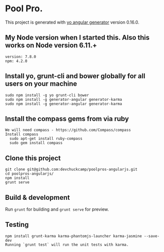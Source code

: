 # Pool Pro.

This project is generated with [yo angular generator](https://github.com/yeoman/generator-angular)
version 0.16.0.

## My Node version when I started this. Also this works on Node version 6.11.+
	version: 7.8.0
	npm: 4.2.0

## Install yo, grunt-cli and bower globally for all users on your machine
	sudo npm install -g yo grunt-cli bower
	sudo npm install -g generator-angular generator-karma
	sudo npm install -g generator-angular generator-karma

## Install the compass gems from via ruby
	We will need compass - https://github.com/Compass/compass
	Install compass
	  sudo apt-get install ruby-compass
	  sudo gem install compass

## Clone this project
	git clone git@github.com:devchuckcamp/poolpros-angularjs.git
	cd poolpros-angularjs/
	npm install
	grunt serve	


## Build & development

Run `grunt` for building and `grunt serve` for preview.

## Testing
	npm install grunt-karma karma-phantomjs-launcher karma-jasmine --save-dev
	Running `grunt test` will run the unit tests with karma.





